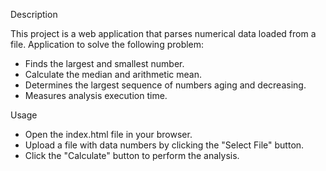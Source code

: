 Description

This project is a web application that parses numerical data loaded from a file. Application to solve the following problem:

- Finds the largest and smallest number.
- Calculate the median and arithmetic mean.
- Determines the largest sequence of numbers aging and decreasing.
- Measures analysis execution time.

Usage

- Open the index.html file in your browser.
- Upload a file with data numbers by clicking the "Select File" button.
- Click the "Calculate" button to perform the analysis.
